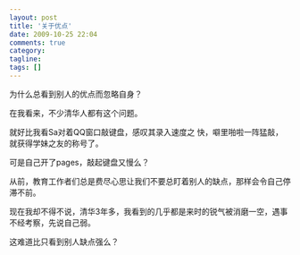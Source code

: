 ```yaml
---
layout: post
title: '关于优点'
date: 2009-10-25 22:04
comments: true
category:
tagline:
tags: []
---
```


为什么总看到别人的优点而忽略自身？

在我看来，不少清华人都有这个问题。

就好比我看Sa对着QQ窗口敲键盘，感叹其录入速度之
快，噼里啪啦一阵猛敲，就获得学妹之友的称号了。

可是自己开了pages，敲起键盘又慢么？

从前，教育工作者们总是费尽心思让我们不要总盯着别人的缺点，那样会令自己停滞不前。

现在我却不得不说，清华3年多，我看到的几乎都是来时的锐气被消磨一空，遇事不经考察，先说自己弱。

这难道比只看到别人缺点强么？


